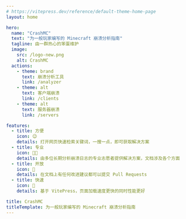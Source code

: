 ```yaml
---
# https://vitepress.dev/reference/default-theme-home-page
layout: home

hero:
  name: "CrashMC"
  text: "为一般玩家编写的 Minecraft 崩溃分析指南"
  tagline: 由一群热心的笨蛋维护
  image:
    src: /logo-new.png
    alt: CrashMC
  actions:
    - theme: brand
      text: 崩溃分析工具
      link: /analyzer
    - theme: alt
      text: 客户端崩溃
      link: /clients
    - theme: alt
      text: 服务器崩溃
      link: /servers

features:
  - title: 方便
    icon: 😉
    details: 打开网页快速检索关键词，一搜一点，即可获取解决方案
  - title: 专业
    icon: 👨‍💻
    details: 由多位长期分析崩溃日志的专业志愿者提供解决方案，文档涉及各个方面
  - title: 开放
    icon: 🚪
    details: 在文档上有任何改进建议都可以提交 Pull Requests
  - title: 快速
    icon: 🚀
    details: 基于 VitePress，页面加载速度更快的同时性能更好

title: CrashMC
titleTemplate: 为一般玩家编写的 Minecraft 崩溃分析指南
---
```

